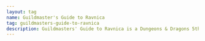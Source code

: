 ```yaml
---
layout: tag
name: Guildmaster's Guide to Ravnica
tag: guildmasters-guide-to-ravnica
description: Guildmasters' Guide to Ravnica is a Dungeons & Dragons 5th edition sourcebook that integrates the Magic\§: The Gathering setting of Ravnica, detailing its ten guilds and providing new character options, lore, and adventures.
---
```

